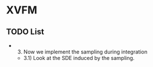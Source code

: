 # XVFM

## TODO List

- 3) Now we implement the sampling during integration
  - 3.1) Look at the SDE induced by the sampling.
  